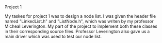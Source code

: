 Project 1

My taskes for project 1 was to design a node list. I was given the header file named "LinkedList.h" and "ListNode.h", which was writen by my professor Micheal Leverington. My part of the project to implement both these classes in their corresponding source files. Professor Leverington also gave us a main driver which was used to test our node list.  

